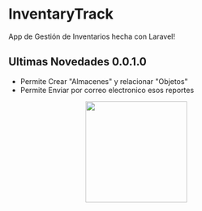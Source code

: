 # InventaryTrack
 
 App de Gestión de Inventarios hecha con Laravel!

 ## Ultimas Novedades 0.0.1.0
 
* Permite Crear "Almacenes" y relacionar "Objetos"
* Permite Enviar por correo electronico esos reportes

<p align="center"><img src="https://res.cloudinary.com/dtfbvvkyp/image/upload/v1566331377/laravel-logolockup-cmyk-red.svg" width="200"></p>

